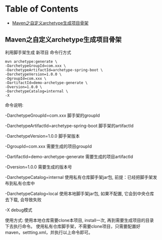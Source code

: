 # Table of Contents

  * [Maven之自定义archetype生成项目骨架](#maven之自定义archetype生成项目骨架)


## Maven之自定义archetype生成项目骨架

 

 利用脚手架生成 新项目 命令行方式
```
mvn archetype:generate \
-DarchetypeGroupId=com.xxx \
-DarchetypeArtifactId=archetype-spring-boot \
-DarchetypeVersion=1.0.0 \
-DgroupId=com.xxx \
-DartifactId=demo-archetype-generate \
-Dversion=1.0.0 \
-DarchetypeCatalog=internal \
-X
```
命令说明: 

-DarchetypeGroupId=com.xxx 脚手架的groupId

-DarchetypeArtifactId=archetype-spring-boot 脚手架的artifactId

-DarchetypeVersion=1.0.0 脚手架版本

-DgroupId=com.xxx 需要生成的项目groupId

-DartifactId=demo-archetype-generate 需要生成的项目artifactId

-Dversion=1.0.0 需要生成的版本号

-DarchetypeCatalog=internal 使用私有仓库脚手架jar包, 前提：已经把脚手架发布到私有仓库中

-DarchetypeCatalog=local 使用本地脚手架jar包, 如果不配置, 它会到中央仓库去下载, 会导致失败

-X debug模式

使用方式:
使用本地仓库需要clone本项目, install一次, 再到需要生成项目的目录下去执行命令。
使用私有仓库脚手架，不需要clone项目，只需要配置好maven，settting.xml，并执行以上命令即可。
